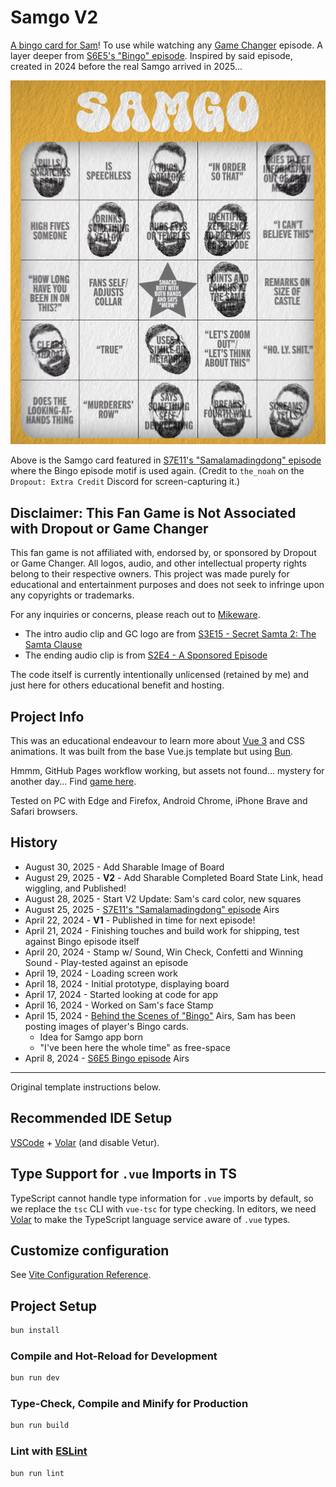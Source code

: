 # Samgo V2

[A bingo card for Sam](https://samgo.mikeware.com)! To use while watching any [Game Changer](https://www.dropout.tv/game-changer) episode. A layer deeper from [S6E5's "Bingo" episode](https://www.dropout.tv/game-changer/season:6/videos/bingo). Inspired by said episode, created in 2024 before the real Samgo arrived in 2025...

![Samgo card from Samalamadingdong](SamalamadingdongSamgoCard.png)

Above is the Samgo card featured in [S7E11's "Samalamadingdong" episode](https://www.dropout.tv/game-changer/season:7/videos/samalamadingdong) where the Bingo episode motif is used again. (Credit to `the_noah` on the `Dropout: Extra Credit` Discord for screen-capturing it.)

## Disclaimer: This Fan Game is Not Associated with Dropout or Game Changer

This fan game is not affiliated with, endorsed by, or sponsored by Dropout or Game Changer. All logos, audio, and other intellectual property rights belong to their respective owners. This project was made purely for educational and entertainment purposes and does not seek to infringe upon any copyrights or trademarks.

For any inquiries or concerns, please reach out to [Mikeware](https://x.com/MikewareXGR).

- The intro audio clip and GC logo are from [S3E15 - Secret Samta 2: The Samta Clause](https://www.dropout.tv/game-changer/season:3/videos/secret-samta-2-the-samta-clause)
- The ending audio clip is from [S2E4 - A Sponsored Episode](https://www.dropout.tv/game-changer/season:2/videos/a-sponsored-episode)

The code itself is currently intentionally unlicensed (retained by me) and just here for others educational benefit and hosting.

## Project Info

This was an educational endeavour to learn more about [Vue 3](https://vuejs.org/) and CSS animations. It was built from the base Vue.js template but using [Bun](https://bun.sh/).

Hmmm, GitHub Pages workflow working, but assets not found... mystery for another day... Find [game here](https://samgo.mikeware.com).

Tested on PC with Edge and Firefox, Android Chrome, iPhone Brave and Safari browsers.

## History

- August 30, 2025 - Add Sharable Image of Board
- August 29, 2025 - **V2** - Add Sharable Completed Board State Link, head wiggling, and Published!
- August 28, 2025 - Start V2 Update: Sam's card color, new squares
- August 25, 2025 - [S7E11's "Samalamadingdong" episode](https://www.dropout.tv/game-changer/season:7/videos/samalamadingdong) Airs
- April 22, 2024 - **V1** - Published in time for next episode!
- April 21, 2024 - Finishing touches and build work for shipping, test against Bingo episode itself
- April 20, 2024 - Stamp w/ Sound, Win Check, Confetti and Winning Sound - Play-tested against an episode
- April 19, 2024 - Loading screen work
- April 18, 2024 - Initial prototype, displaying board
- April 17, 2024 - Started looking at code for app
- April 16, 2024 - Worked on Sam's face Stamp
- April 15, 2024 - [Behind the Scenes of "Bingo"](https://www.dropout.tv/game-changer/season:6/videos/behind-the-scenes-of-bingo) Airs, Sam has been posting images of player's Bingo cards.
  - Idea for Samgo app born
  - "I've been here the whole time" as free-space
- April 8, 2024 - [S6E5 Bingo episode](https://www.dropout.tv/game-changer/season:6/videos/bingo) Airs

---

Original template instructions below.

## Recommended IDE Setup

[VSCode](https://code.visualstudio.com/) + [Volar](https://marketplace.visualstudio.com/items?itemName=Vue.volar) (and disable Vetur).

## Type Support for `.vue` Imports in TS

TypeScript cannot handle type information for `.vue` imports by default, so we replace the `tsc` CLI with `vue-tsc` for type checking. In editors, we need [Volar](https://marketplace.visualstudio.com/items?itemName=Vue.volar) to make the TypeScript language service aware of `.vue` types.

## Customize configuration

See [Vite Configuration Reference](https://vitejs.dev/config/).

## Project Setup

```sh
bun install
```

### Compile and Hot-Reload for Development

```sh
bun run dev
```

### Type-Check, Compile and Minify for Production

```sh
bun run build
```

### Lint with [ESLint](https://eslint.org/)

```sh
bun run lint
```
